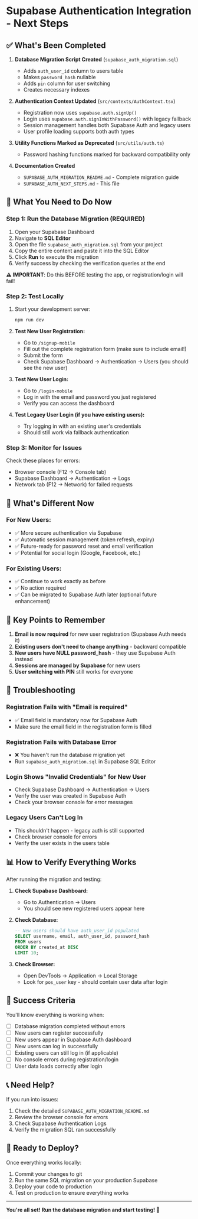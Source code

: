 # Supabase Authentication Integration - Next Steps

## ✅ What's Been Completed

1. **Database Migration Script Created** (`supabase_auth_migration.sql`)
   - Adds `auth_user_id` column to users table
   - Makes `password_hash` nullable
   - Adds `pin` column for user switching
   - Creates necessary indexes

2. **Authentication Context Updated** (`src/contexts/AuthContext.tsx`)
   - Registration now uses `supabase.auth.signUp()`
   - Login uses `supabase.auth.signInWithPassword()` with legacy fallback
   - Session management handles both Supabase Auth and legacy users
   - User profile loading supports both auth types

3. **Utility Functions Marked as Deprecated** (`src/utils/auth.ts`)
   - Password hashing functions marked for backward compatibility only

4. **Documentation Created**
   - `SUPABASE_AUTH_MIGRATION_README.md` - Complete migration guide
   - `SUPABASE_AUTH_NEXT_STEPS.md` - This file

## 🚀 What You Need to Do Now

### Step 1: Run the Database Migration (REQUIRED)

1. Open your Supabase Dashboard
2. Navigate to **SQL Editor**
3. Open the file `supabase_auth_migration.sql` from your project
4. Copy the entire content and paste it into the SQL Editor
5. Click **Run** to execute the migration
6. Verify success by checking the verification queries at the end

**⚠️ IMPORTANT**: Do this BEFORE testing the app, or registration/login will fail!

### Step 2: Test Locally

1. Start your development server:
   ```bash
   npm run dev
   ```

2. **Test New User Registration:**
   - Go to `/signup-mobile`
   - Fill out the complete registration form (make sure to include email!)
   - Submit the form
   - Check Supabase Dashboard → Authentication → Users (you should see the new user)

3. **Test New User Login:**
   - Go to `/login-mobile`
   - Log in with the email and password you just registered
   - Verify you can access the dashboard

4. **Test Legacy User Login (if you have existing users):**
   - Try logging in with an existing user's credentials
   - Should still work via fallback authentication

### Step 3: Monitor for Issues

Check these places for errors:
- Browser console (F12 → Console tab)
- Supabase Dashboard → Authentication → Logs
- Network tab (F12 → Network) for failed requests

## 🎯 What's Different Now

### For New Users:
- ✅ More secure authentication via Supabase
- ✅ Automatic session management (token refresh, expiry)
- ✅ Future-ready for password reset and email verification
- ✅ Potential for social login (Google, Facebook, etc.)

### For Existing Users:
- ✅ Continue to work exactly as before
- ✅ No action required
- ✅ Can be migrated to Supabase Auth later (optional future enhancement)

## 📝 Key Points to Remember

1. **Email is now required** for new user registration (Supabase Auth needs it)
2. **Existing users don't need to change anything** - backward compatible
3. **New users have NULL password_hash** - they use Supabase Auth instead
4. **Sessions are managed by Supabase** for new users
5. **User switching with PIN** still works for everyone

## 🐛 Troubleshooting

### Registration Fails with "Email is required"
- ✅ Email field is mandatory now for Supabase Auth
- Make sure the email field in the registration form is filled

### Registration Fails with Database Error
- ❌ You haven't run the database migration yet
- Run `supabase_auth_migration.sql` in Supabase SQL Editor

### Login Shows "Invalid Credentials" for New User
- Check Supabase Dashboard → Authentication → Users
- Verify the user was created in Supabase Auth
- Check your browser console for error messages

### Legacy Users Can't Log In
- This shouldn't happen - legacy auth is still supported
- Check browser console for errors
- Verify the user exists in the users table

## 📊 How to Verify Everything Works

After running the migration and testing:

1. **Check Supabase Dashboard:**
   - Go to Authentication → Users
   - You should see new registered users appear here

2. **Check Database:**
   ```sql
   -- New users should have auth_user_id populated
   SELECT username, email, auth_user_id, password_hash 
   FROM users 
   ORDER BY created_at DESC 
   LIMIT 10;
   ```

3. **Check Browser:**
   - Open DevTools → Application → Local Storage
   - Look for `pos_user` key - should contain user data after login

## 🎉 Success Criteria

You'll know everything is working when:
- [ ] Database migration completed without errors
- [ ] New users can register successfully
- [ ] New users appear in Supabase Auth dashboard
- [ ] New users can log in successfully
- [ ] Existing users can still log in (if applicable)
- [ ] No console errors during registration/login
- [ ] User data loads correctly after login

## 📞 Need Help?

If you run into issues:
1. Check the detailed `SUPABASE_AUTH_MIGRATION_README.md`
2. Review the browser console for errors
3. Check Supabase Authentication Logs
4. Verify the migration SQL ran successfully

## 🚀 Ready to Deploy?

Once everything works locally:
1. Commit your changes to git
2. Run the same SQL migration on your production Supabase
3. Deploy your code to production
4. Test on production to ensure everything works

---

**You're all set! Run the database migration and start testing! 🎯**

